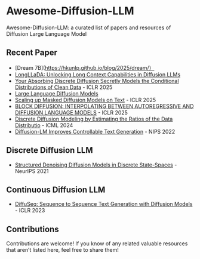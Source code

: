 # Awesome-Diffusion-LLM

Awesome-Diffusion-LLM: a curated list of papers and resources of Diffusion Large Language Model

## Recent Paper
- [Dream 7B](https://hkunlp.github.io/blog/2025/dream/）
- [LongLLaDA: Unlocking Long Context Capabilities in Diffusion LLMs](https://arxiv.org/abs/2506.14429)
- [Your Absorbing Discrete Diffusion Secretly Models the Conditional Distributions of Clean Data](https://arxiv.org/abs/2406.03736) - ICLR 2025
- [Large Language Diffusion Models](https://arxiv.org/abs/2502.09992)
- [Scaling up Masked Diffusion Models on Text](https://arxiv.org/abs/2410.18514) - ICLR 2025
- [BLOCK DIFFUSION: INTERPOLATING BETWEEN AUTOREGRESSIVE AND DIFFUSION LANGUAGE MODELS](https://arxiv.org/abs/2503.09573) - ICLR 2025
- [Discrete Diffusion Modeling by Estimating the Ratios of the Data Distributio](https://arxiv.org/abs/2310.16834) - ICML 2024
- [Diffusion-LM Improves Controllable Text Generation](https://arxiv.org/abs/2205.14217) - NIPS 2022

## Discrete Diffusion LLM
- [Structured Denoising Diffusion Models in Discrete State-Spaces](https://arxiv.org/abs/2107.03006) - NeurIPS 2021

## Continuous Diffusion LLM
- [DiffuSeq: Sequence to Sequence Text Generation with Diffusion Models](https://arxiv.org/abs/2210.08933) - ICLR 2023


## Contributions 
Contributions are welcome! If you know of any related valuable resources that aren’t listed here, feel free to share them!
